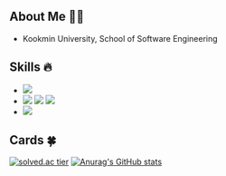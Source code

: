 ## About Me 🙋‍♂️

- Kookmin University, School of Software Engineering

<!--
**munhwas1140/munhwas1140** is a ✨ _special_ ✨ repository because its `README.md` (this file) appears on your GitHub profile.

Here are some ideas to get you started:

- 🔭 I’m currently working on ...
- 🌱 I’m currently learning ...
- 👯 I’m looking to collaborate on ...
- 🤔 I’m looking for help with ...
- 💬 Ask me about ...
- 📫 How to reach me: ...
- 😄 Pronouns: ...
- ⚡ Fun fact: ...
-->


## Skills 🔥
- <img src="https://img.shields.io/badge/java-007396?style=for-the-badge&logo=java&logoColor=white">  
- <img src="https://img.shields.io/badge/spring-6DB33F?style=for-the-badge&logo=spring&logoColor=white"> <img src="https://img.shields.io/badge/springboot-6DB33F?style=for-the-badge&logo=springboot&logoColor=white"> <img src="https://img.shields.io/badge/mysql-4479A1?style=for-the-badge&logo=mysql&logoColor=white">   
- <img src="https://img.shields.io/badge/git-F05032?style=for-the-badge&logo=git&logoColor=white">  

##  Cards 🍀
[![solved.ac tier](http://mazassumnida.wtf/api/v2/generate_badge?boj=munhwas1140)](https://solved.ac/munhwas1140)
[![Anurag's GitHub stats](https://github-readme-stats.vercel.app/api?username=munhwas1140)](https://github.com/munhwas1140)
